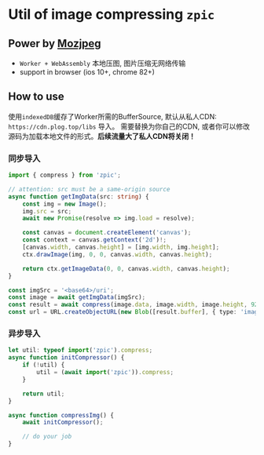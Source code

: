 # Util of image compressing `zpic`

## Power by [Mozjpeg](https://github.com/mozilla/mozjpeg)

 - `Worker + WebAssembly` 本地压图, 图片压缩无网络传输
 - support in browser (ios 10+, chrome 82+)

## How to use

使用`indexedDB`缓存了Worker所需的BufferSource, 默认从私人CDN: `https://cdn.plog.top/libs` 导入。
需要替换为你自己的CDN, 或者你可以修改源码为加载本地文件的形式。**后续流量大了私人CDN将关闭！**

### 同步导入

```ts
import { compress } from 'zpic';

// attention: src must be a same-origin source
async function getImgData(src: string) {
    const img = new Image();
    img.src = src;
    await new Promise(resolve => img.load = resolve);

    const canvas = document.createElement('canvas');
    const context = canvas.getContext('2d')!;
    [canvas.width, canvas.height] = [img.width, img.height];
    ctx.drawImage(img, 0, 0, canvas.width, canvas.height);

    return ctx.getImageData(0, 0, canvas.width, canvas.height);
}

const imgSrc = '<base64>/uri';
const image = await getImgData(imgSrc);
const result = await compress(image.data, image.width, image.height, 92);
const url = URL.createObjectURL(new Blob([result.buffer], { type: 'image/jpeg' }));
```


### 异步导入

```ts
let util: typeof import('zpic').compress;
async function initCompressor() {
    if (!util) {
        util = (await import('zpic')).compress;
    }

    return util;
}

async function compressImg() {
    await initCompressor();

    // do your job
}
```
